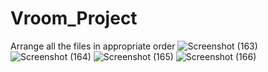 # Vroom_Project
Arrange all the files in appropriate order
![Screenshot (163)](https://github.com/Hemin33/Vroom_Project/assets/169338082/252ba79a-d192-4f17-927c-7106ef158e7c)  ![Screenshot (164)](https://github.com/Hemin33/Vroom_Project/assets/169338082/87c5b58a-b21f-4613-87bc-6f05e141f846)
![Screenshot (165)](https://github.com/Hemin33/Vroom_Project/assets/169338082/55ceffb6-3bb1-4b50-afb3-a4c7a5fd52b3)  ![Screenshot (166)](https://github.com/Hemin33/Vroom_Project/assets/169338082/3d7dee5b-be24-4ec9-bd81-ddd0adacb3ca)



